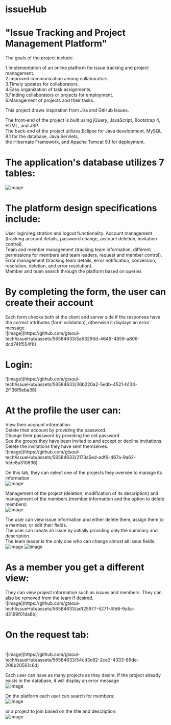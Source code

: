 # issueHub
<h1>"Issue Tracking and Project Management Platform"</h1>

The goals of the project include:

1.Implementation of an online platform for issue tracking and project management.<br>
2.Improved communication among collaborators.<br>
3.Timely updates for collaborators.<br>
4.Easy organization of task assignments.<br>
5.Finding collaborators or projects for employment.<br>
6.Management of projects and their tasks.<br>

This project draws inspiration from Jira and GitHub Issues.

The front-end of the project is built using jQuery, JavaScript, Bootstrap 4, HTML, and JSP.<br>
The back-end of the project utilizes Eclipse for Java development, MySQL 8.1 for the database, Java Servlets, <br>
the Hibernate Framework, and Apache Tomcat 9.1 for deployment.<br>

<h1>The application's database utilizes 7 tables:</h1>

![image](https://github.com/gtsoul-tech/issueHub/assets/56584633/eafca43d-f52e-42bd-b6dc-7a2c3fc968d9)

<h1>The platform design specifications include:</h1>

User login/registration and logout functionality.
Account management (tracking account details, password change, account deletion, invitation control).<br>
Team and member management (tracking team information, different permissions for members and team leaders, request and member control).<br>
Error management (tracking team details, error notification, conversion, resolution, deletion, and error resolution).<br>
Member and team search through the platform based on queries<br>

<h1>By completing the form, the user can create their account</h1>
Each form checks both at the client and server side if the responses have the correct attributes (form validation), otherwise it displays an error message.<br>
![image](https://github.com/gtsoul-tech/issueHub/assets/56584633/5a63290d-4649-4859-a806-dcd741f554f6)

<h1>Login:</h1>
![image](https://github.com/gtsoul-tech/issueHub/assets/56584633/36b220a2-5edb-4521-b134-2f136f5eba38)

<h1>At the profile the user can:</h1>
View their account information.<br>
Delete their account by providing the password.<br>
Change their password by providing the old password.<br>
See the groups they have been invited to and accept or decline invitations.<br>
Delete the invitations they have sent themselves.<br>
![image](https://github.com/gtsoul-tech/issueHub/assets/56584633/2173a5ed-adf6-467a-9a62-fdde8a310836)

On this tab, they can select one of the projects they oversee to manage its information<br>
![image](https://github.com/gtsoul-tech/issueHub/assets/56584633/f6389102-2d2e-4230-9746-f43e4510b7d8)

Management of the project (deletion, modification of its description) and management of the members (member information and the option to delete members)<br>
![image](https://github.com/gtsoul-tech/issueHub/assets/56584633/fc8afdfd-d592-4057-82ab-f5dd38b9553b)


The user can view issue information and either delete them, assign them to a member, or edit their fields.<br>
The user can create an issue by initially providing only the summary and description.<br>
The team leader is the only one who can change almost all issue fields.<br>
![image](https://github.com/gtsoul-tech/issueHub/assets/56584633/3a8de3d9-7206-4057-9497-d000200e0788)
![image](https://github.com/gtsoul-tech/issueHub/assets/56584633/e067b532-13b9-412c-8704-f7f502092bca)

<h1>As a member you get a different view:</h1>
They can view project information such as issues and members. They can also be removed from the team if desired.<br>
![image](https://github.com/gtsoul-tech/issueHub/assets/56584633/adf25977-5271-4fd6-9a5a-d3199f01da8b)

<h1>On the request tab:</h1><br>
![image](https://github.com/gtsoul-tech/issueHub/assets/56584633/54cd3c62-2ce3-4333-89de-208b20561c6d)

Each user can have as many projects as they desire. If the project already exists in the database, it will display an error message<br>
![image](https://github.com/gtsoul-tech/issueHub/assets/56584633/57f007be-d1d4-4393-839a-9fc3aa7a8f75)

On the platform each user can search for members:<br>
![image](https://github.com/gtsoul-tech/issueHub/assets/56584633/44aa1870-95e1-4bbd-a5a1-db646f0f0fa8)

or a project to join based on the title and description:<br>
![image](https://github.com/gtsoul-tech/issueHub/assets/56584633/b796602e-138f-4e95-a05b-7544e7235a47)

